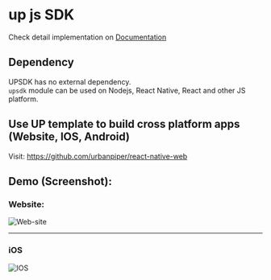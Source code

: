 # up js SDK
Check detail implementation on [Documentation](https://github.com/urbanpiper/up-sdk-demo/wiki)

## Dependency  
UPSDK has no external dependency.  
`upsdk` module can be used on Nodejs, React Native, React and other JS platform.  

## Use UP template to build cross platform apps (Website, IOS, Android)  
Visit: https://github.com/urbanpiper/react-native-web

## Demo (Screenshot):  

### Website:    
![Web-site](https://raw.githubusercontent.com/urbanpiper/react-native-web/master/demo/web.png?token=ATW5BYujvVYTMhnIet-0aeHoG1O2hlnDks5cFXuTwA%3D%3D)  
  
---  
### iOS  
  
![IOS](https://raw.githubusercontent.com/urbanpiper/react-native-web/master/demo/ios-s.jpg?token=ATW5BZm5Zl_XgfHK9trb_PnfGZ1eEWy4ks5cFXu6wA%3D%3D)
